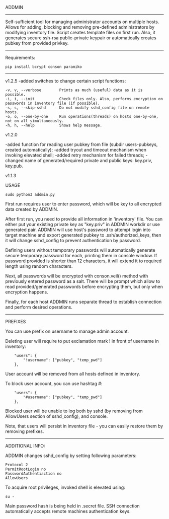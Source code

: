 
ADDMIN

-------------------------------

Self-sufficient tool for managing administrator accounts on multiple hosts. Allows for adding, blocking and removing 
pre-defined administrators by modifying inventory file. Script creates template files on first run. Also, it 
generates secure ssh-rsa public-private keypair or automatically creates pubkey from provided privkey.

-------------------------------

Requirements:

    pip install bcrypt conson paramiko

-------------------------------

v1.2.5
-added switches to change certain script functions:

    -v, v, --verbose        Prints as much (useful) data as it is possible.
    -i, i, --init           Check files only. Also, performs encryption on passwords in inventory file (if possible). 
    -s, s, --skip-sshd      Do not modify sshd_config file on remote hosts.
    -o, o, --one-by-one     Run operations(threads) on hosts one-by-one, not on all simultaneously.
    -h, h, --help           Shows help message.

v1.2.0

-added function for reading user pubkey from file (subdir users-pubkeys, created automatically);
-added tryout and timeout mechanism when invoking elevated shell;
-added retry mechanism for failed threads;
-changed name of generated/required private and public keys: key.priv, key.pub.

v1.1.3

USAGE

    sudo python3 addmin.py

First run requires user to enter password, which will be key to all encrypted data created by ADDMIN.

After first run, you need to provide all information in 'inventory' file. You can either put your existing private key 
as "key.priv" in ADDMIN workdir or use generated pair. ADDMIN will use host's password to attempt login into target 
machine and export generated pubkey to .ssh/authorized_keys, then it will change sshd_config to prevent authentication
by password.

Defining users without temporary passwords will automatically generate secure temporary password for each, printing
them in console window. If password provided is shorter than 12 characters, it will extend it to required length using
random characters.

Next, all passwords will be encrypted with conson.veil() method with previously entered password as a salt. There will
be prompt which allow to read provided/generated passwords before encrypting them, but only when encryption happens.

Finally, for each host ADDMIN runs separate thread to establish connection and perform desired operations.

-------------------------------

PREFIXES

You can use prefix on username to manage admin account.

Deleting user will require to put exclamation mark ! in front of username in inventory:

        "users": {
            "!username": ["pubkey", "temp_pwd"]
        },

User account will be removed from all hosts defined in inventory.
             
To block user account, you can use hashtag #:

        "users": {
            "#username": ["pubkey", "temp_pwd"]
        },

Blocked user will be unable to log both by sshd (by removing from AllowUsers section of sshd_config), and console.

Note, that users will persist in inventory file - you can easily restore them by removing prefixes.

-------------------------------

ADDITIONAL INFO:

ADDMIN changes sshd_config by setting following parameters:

    Protocol 2
    PermitRootLogin no
    PasswordAuthentiaction no
    AllowUsers

To acquire root privileges, invoked shell is elevated using:

    su -

Main password hash is being held in .secret file.
SSH connection automatically accepts remote machines authentication keys.